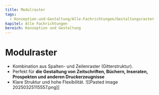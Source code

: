 ```yaml
---
title: Modulraster
tags:
  - Konzeption-und-Gestaltung/Alle-Fachrichtungen/Gestaltungsraster
kapitel: Alle Fachrichtungen
bereich: Konzeption und Gestaltung
---
```

# Modulraster

- Kombination aus Spalten- und Zeilenraster (Gitterstruktur).
- Perfekt für **die Gestaltung von Zeitschriften, Büchern, Inseraten, Prospekten und anderen Druckerzeugnisse**
- Klare Struktur und hohe Flexibilität.
![[Pasted image 20250325115557.png]]